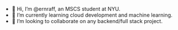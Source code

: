 - 👋 Hi, I’m @ernraff, an MSCS student at NYU.
- 🌱 I’m currently learning cloud development and machine learning.
- 💞️ I’m looking to collaborate on any backend/full stack project.

